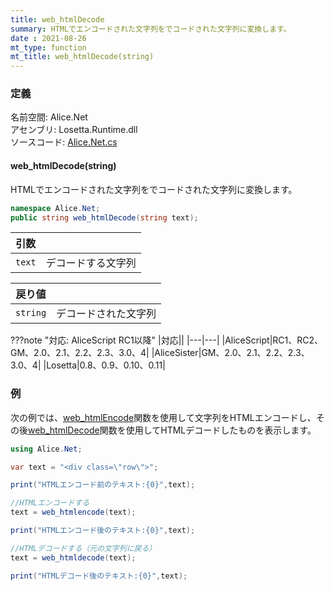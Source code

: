 ```yaml
---
title: web_htmlDecode
summary: HTMLでエンコードされた文字列をでコードされた文字列に変換します。
date : 2021-08-26
mt_type: function
mt_title: web_htmlDecode(string)
---
```


### 定義
名前空間: Alice.Net<br/>
アセンブリ: Losetta.Runtime.dll<br/>
ソースコード: [Alice.Net.cs](https://github.com/WSOFT-Project/Losetta/blob/master/Losetta.Runtime/Alice.Net.cs)

#### web_htmlDecode(string)

HTMLでエンコードされた文字列をでコードされた文字列に変換します。

```cs title="AliceScript"
namespace Alice.Net;
public string web_htmlDecode(string text);
```

|引数| |
|-|-|
|`text`| デコードする文字列|

|戻り値| |
|-|-|
|`string`| デコードされた文字列|

???note "対応: AliceScript RC1以降"
    |対応||
    |---|---|
    |AliceScript|RC1、RC2、GM、2.0、2.1、2.2、2.3、3.0、4|
    |AliceSister|GM、2.0、2.1、2.2、2.3、3.0、4|
    |Losetta|0.8、0.9、0.10、0.11|

### 例
次の例では、[web_htmlEncode](../web_htmlencode)関数を使用して文字列をHTMLエンコードし、その後[web_htmlDecode](../web_htmldecode)関数を使用してHTMLデコードしたものを表示します。

```cs title="AliceScript"
using Alice.Net;

var text = "<div class=\"row\">";

print("HTMLエンコード前のテキスト:{0}",text);

//HTMLエンコードする
text = web_htmlencode(text);

print("HTMLエンコード後のテキスト:{0}",text);

//HTMLデコードする（元の文字列に戻る）
text = web_htmldecode(text);

print("HTMLデコード後のテキスト:{0}",text);
```